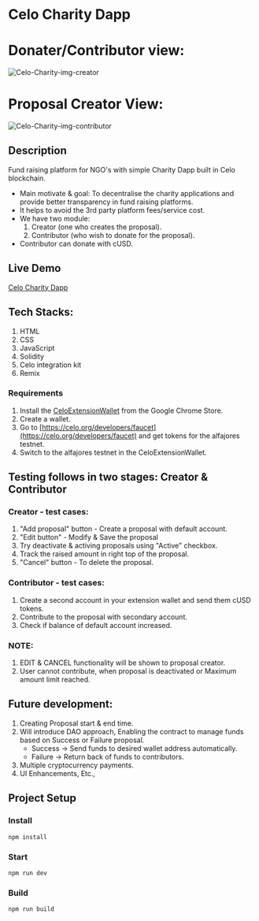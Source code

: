 
# Celo Charity Dapp

# Donater/Contributor view:
![Celo-Charity-img-creator](https://user-images.githubusercontent.com/49669209/193618319-aec4d777-c980-489f-b298-e2438bbba9ac.png)

# Proposal Creator View:
![Celo-Charity-img-contributor](https://user-images.githubusercontent.com/49669209/193618433-0f8b4720-63a6-4324-b015-80346aefdda2.png)


## Description
Fund raising platform for NGO's with simple Charity Dapp built in Celo blockchain.
* Main motivate & goal: To decentralise the charity applications and provide better transparency in fund raising platforms.
* It helps to avoid the 3rd party platform fees/service cost.
* We have two module:
  1. Creator (one who creates the proposal).
  2. Contributor (who wish to donate for the proposal).
* Contributor can donate with cUSD.


## Live Demo
[Celo Charity Dapp](https://santhoshsiva97.github.io/celo-charity-dapp/)

## Tech Stacks:
1. HTML
2. CSS
3. JavaScript
4. Solidity
5. Celo integration kit
6. Remix

### Requirements
1. Install the [CeloExtensionWallet](https://chrome.google.com/webstore/detail/celoextensionwallet/kkilomkmpmkbdnfelcpgckmpcaemjcdh?hl=en) from the Google Chrome Store.
2. Create a wallet.
3. Go to [https://celo.org/developers/faucet](https://celo.org/developers/faucet) and get tokens for the alfajores testnet.
4. Switch to the alfajores testnet in the CeloExtensionWallet.

## Testing follows in two stages: Creator & Contributor

### Creator - test cases:
1. "Add proposal" button - Create a proposal with default account.
2. "Edit button" - Modify & Save the proposal
3. Try deactivate & activing proposals using "Active" checkbox.
4. Track the raised amount in right top of the proposal.
5. "Cancel" button - To delete the proposal.

### Contributor - test cases:
1. Create a second account in your extension wallet and send them cUSD tokens.
2. Contribute to the proposal with secondary account.
3. Check if balance of default account increased.

### NOTE:
1. EDIT & CANCEL functionality will be shown to proposal creator.
2. User cannot contribute, when proposal is deactivated or Maximum amount limit reached.


## Future development:
1. Creating Proposal start & end time.
2. Will introduce DAO approach, Enabling the contract to manage funds based on Success or Failure proposal.
   * Success -> Send funds to desired wallet address automatically.
   * Failure -> Return back of funds to contributors.
3. Multiple cryptocurrency payments.
4. UI Enhancements, Etc.,


## Project Setup

### Install
```
npm install
```

### Start
```
npm run dev
```

### Build
```
npm run build
``` 
